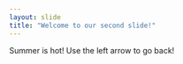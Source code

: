 ```yaml
---
layout: slide
title: "Welcome to our second slide!"
---
```

Summer is hot!
Use the left arrow to go back!
